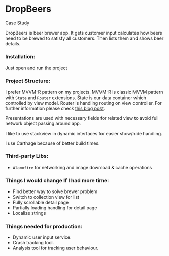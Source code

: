 # DropBeers
Case Study

DropBeers is beer brewer app. It gets customer input calculates how beers need to be brewed to satisfy all customers. Then lists them and shows beer details.  

### Installation:
Just open and run the project

### Project Structure:
I prefer MVVM-R pattern on my projects. MVVM-R is classic MVVM pattern with `State` and `Router` extensions. State is our data container which controlled by view model. Router is handling routing on view controller. For further information please check [this blog post](https://medium.com/commencis/using-redux-with-mvvm-on-ios-18212454d676). 

Presentations are used with necessary fields for related view to avoid full network object passing around app. 

I like to use stackview in dynamic interfaces for easier show/hide handling.

I use Carthage because of better build times.

### Third-party Libs:
- `Alamofire` for networking and image download & cache operations

### Things I would change If I had more time:
- Find better way to solve brewer problem
- Switch to collection view for list
- Fully scrollable detail page
- Partially loading handling for detail page
- Localize strings

### Things needed for production:
- Dynamic user input service.
- Crash tracking tool.
- Analysis tool for tracking user behaviour.
